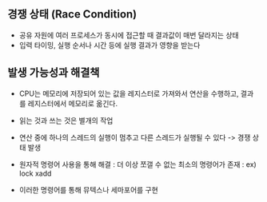 ## 경쟁 상태 (Race Condition) 
- 공유 자원에 여러 프로세스가 동시에 접근할 때 결과값이 매번 달라지는 상태
- 입력 타이밍, 실행 순서나 시간 등에 실행 결과가 영향을 받는다


## 발생 가능성과 해결책
-  CPU는 메모리에 저장되어 있는 값을 레지스터로 가져와서 연산을 수행하고, 결과를 레지스터에서 메모리로 옮긴다. 
-  읽는 것과 쓰는 것은 별개의 작업
-  연산 중에 하나의 스레드의 실행이 멈추고 다른 스레드가 실행될 수 있다 -> 경쟁 상태 발생

-  원자적 명령어 사용을 통해 해결 : 더 이상 쪼갤 수 없는 최소의 명령어가 존재 : ex) lock xadd
-  이러한 명령어를 통해 뮤텍스나 세마포어를 구현
